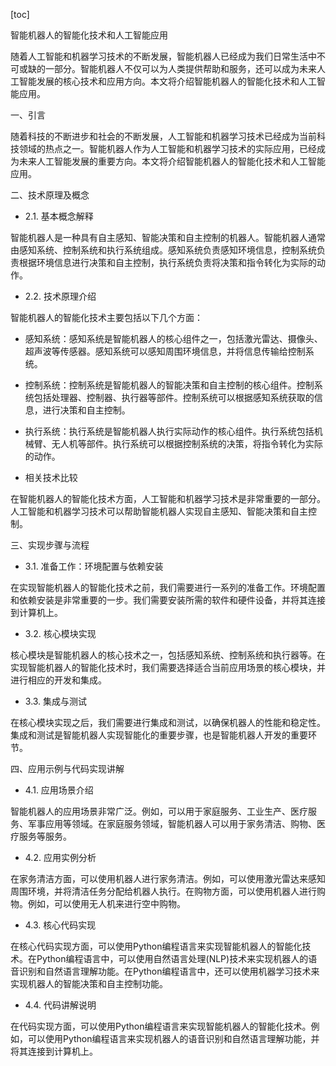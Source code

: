 
[toc]                    
                
                
智能机器人的智能化技术和人工智能应用

随着人工智能和机器学习技术的不断发展，智能机器人已经成为我们日常生活中不可或缺的一部分。智能机器人不仅可以为人类提供帮助和服务，还可以成为未来人工智能发展的核心技术和应用方向。本文将介绍智能机器人的智能化技术和人工智能应用。

一、引言

随着科技的不断进步和社会的不断发展，人工智能和机器学习技术已经成为当前科技领域的热点之一。智能机器人作为人工智能和机器学习技术的实际应用，已经成为未来人工智能发展的重要方向。本文将介绍智能机器人的智能化技术和人工智能应用。

二、技术原理及概念

- 2.1. 基本概念解释

智能机器人是一种具有自主感知、智能决策和自主控制的机器人。智能机器人通常由感知系统、控制系统和执行系统组成。感知系统负责感知环境信息，控制系统负责根据环境信息进行决策和自主控制，执行系统负责将决策和指令转化为实际的动作。

- 2.2. 技术原理介绍

智能机器人的智能化技术主要包括以下几个方面：

- 感知系统：感知系统是智能机器人的核心组件之一，包括激光雷达、摄像头、超声波等传感器。感知系统可以感知周围环境信息，并将信息传输给控制系统。
- 控制系统：控制系统是智能机器人的智能决策和自主控制的核心组件。控制系统包括处理器、控制器、执行器等部件。控制系统可以根据感知系统获取的信息，进行决策和自主控制。
- 执行系统：执行系统是智能机器人执行实际动作的核心组件。执行系统包括机械臂、无人机等部件。执行系统可以根据控制系统的决策，将指令转化为实际的动作。

- 相关技术比较

在智能机器人的智能化技术方面，人工智能和机器学习技术是非常重要的一部分。人工智能和机器学习技术可以帮助智能机器人实现自主感知、智能决策和自主控制。

三、实现步骤与流程

- 3.1. 准备工作：环境配置与依赖安装

在实现智能机器人的智能化技术之前，我们需要进行一系列的准备工作。环境配置和依赖安装是非常重要的一步。我们需要安装所需的软件和硬件设备，并将其连接到计算机上。

- 3.2. 核心模块实现

核心模块是智能机器人的核心技术之一，包括感知系统、控制系统和执行器等。在实现智能机器人的智能化技术时，我们需要选择适合当前应用场景的核心模块，并进行相应的开发和集成。

- 3.3. 集成与测试

在核心模块实现之后，我们需要进行集成和测试，以确保机器人的性能和稳定性。集成和测试是智能机器人实现智能化的重要步骤，也是智能机器人开发的重要环节。

四、应用示例与代码实现讲解

- 4.1. 应用场景介绍

智能机器人的应用场景非常广泛。例如，可以用于家庭服务、工业生产、医疗服务、军事应用等领域。在家庭服务领域，智能机器人可以用于家务清洁、购物、医疗服务等服务。

- 4.2. 应用实例分析

在家务清洁方面，可以使用机器人进行家务清洁。例如，可以使用激光雷达来感知周围环境，并将清洁任务分配给机器人执行。在购物方面，可以使用机器人进行购物。例如，可以使用无人机来进行空中购物。

- 4.3. 核心代码实现

在核心代码实现方面，可以使用Python编程语言来实现智能机器人的智能化技术。在Python编程语言中，可以使用自然语言处理(NLP)技术来实现机器人的语音识别和自然语言理解功能。在Python编程语言中，还可以使用机器学习技术来实现机器人的智能决策和自主控制功能。

- 4.4. 代码讲解说明

在代码实现方面，可以使用Python编程语言来实现智能机器人的智能化技术。例如，可以使用Python编程语言来实现机器人的语音识别和自然语言理解功能，并将其连接到计算机上。

